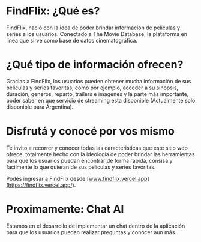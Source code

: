 # FindFlix: ¿Qué es?

FindFlix, nació con la idea de poder brindar información de peliculas y series a los usuarios. Conectado a The Movie Database, la plataforma en linea que sirve como base de datos cinematográfica.

# ¿Qué tipo de información ofrecen?

Gracias a FindFlix, los usuarios pueden obtener mucha información de sus peliculas y series favoritas, como por ejemplo, acceder a su sinopsis, duración, generos, reparto, trailers e imagenes y la parte más importante, poder saber en que servicio de streaming esta disponible (Actualmente solo disponible para Argentina).

# Disfrutá y conocé por vos mismo

Te invito a recorrer y conocer todas las caracteristicas que este sitio web ofrece, totalmente hecho con la ideología de poder brindar las herramientas para que los usuarios puedan encontrar de forma rapida, consisa y facilmente lo que quieran de sus peliculas y series favoritas.

Podés ingresar a FindFlix desde [www.findflix.vercel.app](https://findflix.vercel.app/).

# Proximamente: Chat AI

Estamos en el desarrollo de implementar un chat dentro de la aplicación para que los usuarios puedan realizar preguntas y conocer aun más.
